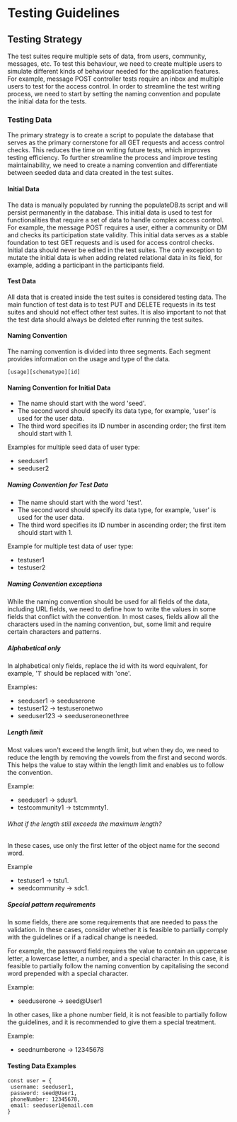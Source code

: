 # Testing Guidelines

## Testing Strategy

The test suites require multiple sets of data, from users, community, messages, etc. To test this behaviour, we need to create multiple users to simulate different kinds of behaviour needed for the application features. For example, message POST controller tests require an inbox and multiple users to test for the access control. In order to streamline the test writing process, we need to start by setting the naming convention and populate the initial data for the tests.

### Testing Data

The primary strategy is to create a script to populate the database that serves as the primary cornerstone for all GET requests and access control checks. This reduces the time on writing future tests, which improves testing efficiency. To further streamline the process and improve testing maintainability, we need to create a naming convention and differentiate between seeded data and data created in the test suites.

#### Initial Data

The data is manually populated by running the populateDB.ts script and will persist permanently in the database. This initial data is used to test for functionalities that require a set of data to handle complex access control. For example, the message POST requires a user, either a community or DM and checks its participation state validity. This initial data serves as a stable foundation to test GET requests and is used for access control checks. Initial data should never be edited in the test suites. The only exception to mutate the initial data is when adding related relational data in its field, for example, adding a participant in the participants field.

#### Test Data

All data that is created inside the test suites is considered testing data. The main function of test data is to test PUT and DELETE requests in its test suites and should not effect other test suites. It is also important to not that the test data should always be deleted efter running the test suites.

#### Naming Convention

The naming convention is divided into three segments. Each segment provides information on the usage and type of the data.

`[usage][schematype][id]`

#### Naming Convention for Initial Data

- The name should start with the word 'seed'.
- The second word should specify its data type, for example, 'user' is used for the user data.
- The third word specifies its ID number in ascending order; the first item should start with 1.

Examples for multiple seed data of user type:

- seeduser1
- seeduser2

##### Naming Convention for Test Data

- The name should start with the word 'test'.
- The second word should specify its data type, for example, 'user' is used for the user data.
- The third word specifies its ID number in ascending order; the first item should start with 1.

Example for multiple test data of user type:

- testuser1
- testuser2

##### Naming Convention exceptions

While the naming convention should be used for all fields of the data, including URL fields, we need to define how to write the values in some fields that conflict with the convention. In most cases, fields allow all the characters used in the naming convention, but, some limit and require certain characters and patterns.

##### Alphabetical only

In alphabetical only fields, replace the id with its word equivalent, for example, '1' should be replaced with 'one'.

Examples:

- seeduser1 -> seeduserone
- testuser12 -> testuseronetwo
- seeduser123 -> seeduseroneonethree

##### Length limit

Most values won't exceed the length limit, but when they do, we need to reduce the length by removing the vowels from the first and second words. This helps the value to stay within the length limit and enables us to follow the convention.

Example:

- seeduser1 -> sdusr1.
- testcommunity1 -> tstcmmnty1.

###### What if the length still exceeds the maximum length?

In these cases, use only the first letter of the object name for the second word.

Example

- testuser1 -> tstu1.
- seedcommunity -> sdc1.

##### Special pattern requirements

In some fields, there are some requirements that are needed to pass the validation. In these cases, consider whether it is feasible to partially comply with the guidelines or if a radical change is needed.

For example, the password field requires the value to contain an uppercase letter, a lowercase letter, a number, and a special character. In this case, it is feasible to partially follow the naming convention by capitalising the second word prepended with a special character.

Example:

- seeduserone -> seed@User1

In other cases, like a phone number field, it is not feasible to partially follow the guidelines, and it is recommended to give them a special treatment.

Example:

- seednumberone -> 12345678

#### Testing Data Examples

```
const user = {
 username: seeduser1,
 password: seed@User1,
 phoneNumber: 12345678,
 email: seeduser1@email.com
}
```
